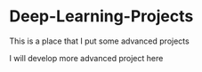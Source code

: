 # Deep-Learning-Projects
This is a place that I put some advanced projects

I will develop more advanced project here 

